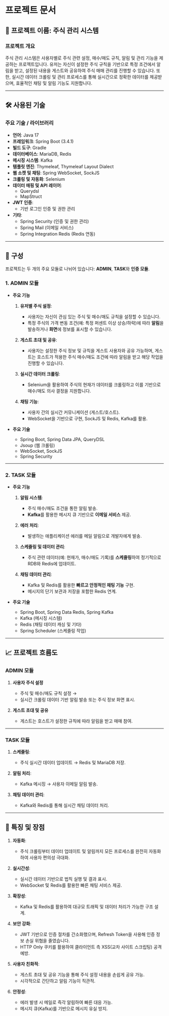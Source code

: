 # **프로젝트 문서**
## 📌 **프로젝트 이름**: 주식 관리 시스템
### **프로젝트 개요**
주식 관리 시스템은 사용자별로 주식 관련 설정, 매수/매도 규칙, 알림 및 관리 기능을 제공하는 프로젝트입니다. 유저는 자신이 설정한 주식 규칙을 기반으로 특정 조건에서 알림을 받고, 설정된 내용을 게스트와 공유하여 주식 매매 관리를 진행할 수 있습니다. 또한, 실시간 데이터 크롤링 및 관리 프로세스를 통해 실시간으로 정확한 데이터를 제공받으며, 효율적인 채팅 및 알림 기능도 지원합니다.

---

## 🛠 **사용된 기술**
### **주요 기술 / 라이브러리**
- **언어**: Java 17
- **프레임워크**: Spring Boot (3.4.1)
- **빌드 도구**: Gradle
- **데이터베이스**: MariaDB, Redis
- **메시징 시스템**: Kafka
- **템플릿 엔진**: Thymeleaf, Thymeleaf Layout Dialect
- **웹 소켓 및 채팅**: Spring WebSocket, SockJS
- **크롤링 및 자동화**: Selenium
- **데이터 매핑 및 API 레이어**:
    - Querydsl
    - MapStruct
- **JWT 인증**:
    - 기반 로그인 인증 및 권한 관리
- **기타**:
    - Spring Security (인증 및 권한 관리)
    - Spring Mail (이메일 서비스)
    - Spring Integration Redis (Redis 연동)

---

## 💼 **구성**
프로젝트는 두 개의 주요 모듈로 나뉘어 있습니다: **ADMIN**, **TASK**와 **인증 모듈**.

### **1. ADMIN 모듈**
- **주요 기능**
    1. **유저별 주식 설정**:
        - 사용자는 자신이 관심 있는 주식 및 매수/매도 규칙을 설정할 수 있습니다.
        - 특정 주식의 가격 변동 조건(예: 특정 퍼센트 이상 상승/하락)에 따라 **알림**을 발송하거나 **화면**에 정보를 표시할 수 있습니다.

    2. **게스트 초대 및 공유**:
        - 사용자는 설정한 주식 정보 및 규칙을 게스트 사용자와 공유 가능하며, 게스트는 호스트가 적용한 주식 매수/매도 조건에 따라 알림을 받고 해당 작업을 진행할 수 있습니다.

    3. **실시간 데이터 크롤링**:
        - Selenium을 활용하여 주식의 현재가 데이터를 크롤링하고 이를 기반으로 매수/매도 의사 결정을 지원합니다.

    4. **채팅 기능**:
        - 사용자 간의 실시간 커뮤니케이션 (게스트/호스트).
        - WebSocket을 기반으로 구현, SockJS 및 Redis, Kafka를 활용.

- **주요 기술**
    - Spring Boot, Spring Data JPA, QueryDSL
    - Jsoup (웹 크롤링)
    - WebSocket, SockJS
    - Spring Security

---

### **2. TASK 모듈**
- **주요 기능**
    1. **알림 시스템**:
        - 주식 매수/매도 조건을 통한 알림 발송.
        - **Kafka**를 활용한 메시지 큐 기반으로 **이메일 서비스** 제공.

    2. **에러 처리**:
        - 발생하는 애플리케이션 에러를 메일 알림으로 개발자에게 발송.

    3. **스케줄링 및 데이터 관리**:
        - 주식 관련 데이터(예: 현재가, 매수/매도 기록)를 **스케줄링**하여 정기적으로 RDB와 Redis에 업데이트.

    4. **채팅 데이터 관리**:
        - Kafka 및 Redis를 활용한 **빠르고 안정적인 채팅 기능** 구현.
        - 메시지의 단기 보관과 저장을 포함한 Redis 연계.

- **주요 기술**
    - Spring Boot, Spring Data Redis, Spring Kafka
    - Kafka (메시징 시스템)
    - Redis (채팅 데이터 캐싱 및 기타)
    - Spring Scheduler (스케줄링 작업)

---

## 📈 **프로젝트 흐름도**
### **ADMIN 모듈**
1. **사용자 주식 설정**
    - 주식 및 매수/매도 규칙 설정 →
    - 실시간 크롤링 데이터 기반 알림 발송 또는 주식 정보 화면 표시.

2. **게스트 초대 및 공유**
    - 게스트는 호스트가 설정한 규칙에 따라 알림을 받고 매매 참여.

---

### **TASK 모듈**
1. **스케줄링**:
    - 주식 실시간 데이터 업데이트 → Redis 및 MariaDB 저장.

2. **알림 처리**:
    - Kafka 메시징 → 사용자 이메일 알림 발송.

3. **채팅 데이터 관리**:
    - Kafka와 Redis를 통해 실시간 채팅 데이터 처리.

---

## 🔔 **특징 및 장점**
1. **자동화**:
    - 주식 크롤링부터 데이터 업데이트 및 알림까지 모든 프로세스를 완전히 자동화하여 사용자 편의성 극대화.

2. **실시간성**:
    - 실시간 데이터 기반으로 법칙 실행 및 결과 표시.
    - WebSocket 및 Redis를 활용한 빠른 채팅 서비스 제공.

3. **확장성**:
    - Kafka 및 Redis를 활용하여 대규모 트래픽 및 데이터 처리가 가능한 구조 설계.

4. **보안 강화**:
    - JWT 기반으로 인증 절차를 간소화했으며, Refresh Token을 사용해 인증 정보 손실 위협을 줄였습니다.
    - HTTP Only 쿠키를 활용하여 클라이언트 측 XSS(교차 사이트 스크립팅) 공격 예방.

5. **사용자 친화적**:
    - 게스트 초대 및 공유 기능을 통해 주식 설정 내용을 손쉽게 공유 가능.
    - 시각적으로 간단하고 알림 기능이 직관적.

6. **안정성**:
    - 에러 발생 시 메일로 즉각 알림하여 빠른 대응 가능.
    - 메시지 큐(Kafka)를 기반으로 메시지 유실 방지.

